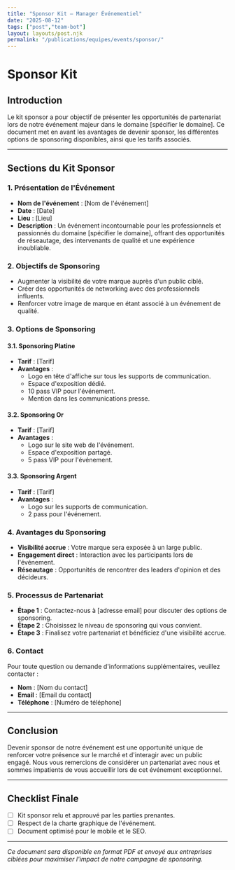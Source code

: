 ```yaml
---
title: "Sponsor Kit — Manager Événementiel"
date: "2025-08-12"
tags: ["post","team-bot"]
layout: layouts/post.njk
permalink: "/publications/equipes/events/sponsor/"
---
```

# Sponsor Kit

## Introduction
Le kit sponsor a pour objectif de présenter les opportunités de partenariat lors de notre événement majeur dans le domaine [spécifier le domaine]. Ce document met en avant les avantages de devenir sponsor, les différentes options de sponsoring disponibles, ainsi que les tarifs associés.

---

## Sections du Kit Sponsor

### 1. Présentation de l'Événement
- **Nom de l'événement** : [Nom de l'événement]
- **Date** : [Date]
- **Lieu** : [Lieu]
- **Description** : Un événement incontournable pour les professionnels et passionnés du domaine [spécifier le domaine], offrant des opportunités de réseautage, des intervenants de qualité et une expérience inoubliable.

### 2. Objectifs de Sponsoring
- Augmenter la visibilité de votre marque auprès d'un public ciblé.
- Créer des opportunités de networking avec des professionnels influents.
- Renforcer votre image de marque en étant associé à un événement de qualité.

### 3. Options de Sponsoring
#### 3.1. Sponsoring Platine
- **Tarif** : [Tarif]
- **Avantages** :
  - Logo en tête d'affiche sur tous les supports de communication.
  - Espace d'exposition dédié.
  - 10 pass VIP pour l'événement.
  - Mention dans les communications presse.

#### 3.2. Sponsoring Or
- **Tarif** : [Tarif]
- **Avantages** :
  - Logo sur le site web de l'événement.
  - Espace d'exposition partagé.
  - 5 pass VIP pour l'événement.

#### 3.3. Sponsoring Argent
- **Tarif** : [Tarif]
- **Avantages** :
  - Logo sur les supports de communication.
  - 2 pass pour l'événement.

### 4. Avantages du Sponsoring
- **Visibilité accrue** : Votre marque sera exposée à un large public.
- **Engagement direct** : Interaction avec les participants lors de l'événement.
- **Réseautage** : Opportunités de rencontrer des leaders d'opinion et des décideurs.

### 5. Processus de Partenariat
- **Étape 1** : Contactez-nous à [adresse email] pour discuter des options de sponsoring.
- **Étape 2** : Choisissez le niveau de sponsoring qui vous convient.
- **Étape 3** : Finalisez votre partenariat et bénéficiez d'une visibilité accrue.

### 6. Contact
Pour toute question ou demande d'informations supplémentaires, veuillez contacter :
- **Nom** : [Nom du contact]
- **Email** : [Email du contact]
- **Téléphone** : [Numéro de téléphone]

---

## Conclusion
Devenir sponsor de notre événement est une opportunité unique de renforcer votre présence sur le marché et d'interagir avec un public engagé. Nous vous remercions de considérer un partenariat avec nous et sommes impatients de vous accueillir lors de cet événement exceptionnel.

---

## Checklist Finale
- [ ] Kit sponsor relu et approuvé par les parties prenantes.
- [ ] Respect de la charte graphique de l'événement.
- [ ] Document optimisé pour le mobile et le SEO.

---

*Ce document sera disponible en format PDF et envoyé aux entreprises ciblées pour maximiser l'impact de notre campagne de sponsoring.*
